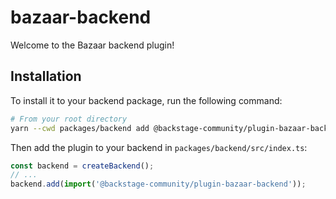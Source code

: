 # bazaar-backend

Welcome to the Bazaar backend plugin!

## Installation

To install it to your backend package, run the following command:

```bash
# From your root directory
yarn --cwd packages/backend add @backstage-community/plugin-bazaar-backend
```

Then add the plugin to your backend in `packages/backend/src/index.ts`:

```ts
const backend = createBackend();
// ...
backend.add(import('@backstage-community/plugin-bazaar-backend'));
```
